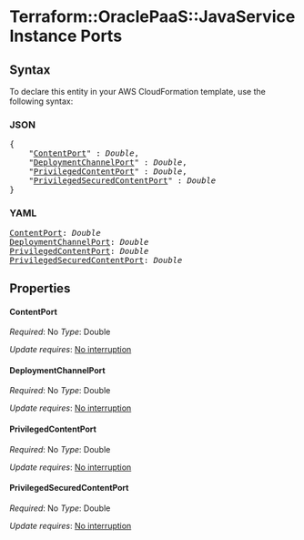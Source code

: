 # Terraform::OraclePaaS::JavaServiceInstance Ports

## Syntax

To declare this entity in your AWS CloudFormation template, use the following syntax:

### JSON

<pre>
{
    "<a href="#contentport" title="ContentPort">ContentPort</a>" : <i>Double</i>,
    "<a href="#deploymentchannelport" title="DeploymentChannelPort">DeploymentChannelPort</a>" : <i>Double</i>,
    "<a href="#privilegedcontentport" title="PrivilegedContentPort">PrivilegedContentPort</a>" : <i>Double</i>,
    "<a href="#privilegedsecuredcontentport" title="PrivilegedSecuredContentPort">PrivilegedSecuredContentPort</a>" : <i>Double</i>
}
</pre>

### YAML

<pre>
<a href="#contentport" title="ContentPort">ContentPort</a>: <i>Double</i>
<a href="#deploymentchannelport" title="DeploymentChannelPort">DeploymentChannelPort</a>: <i>Double</i>
<a href="#privilegedcontentport" title="PrivilegedContentPort">PrivilegedContentPort</a>: <i>Double</i>
<a href="#privilegedsecuredcontentport" title="PrivilegedSecuredContentPort">PrivilegedSecuredContentPort</a>: <i>Double</i>
</pre>

## Properties

#### ContentPort

_Required_: No
_Type_: Double

_Update requires_: [No interruption](https://docs.aws.amazon.com/AWSCloudFormation/latest/UserGuide/using-cfn-updating-stacks-update-behaviors.html#update-no-interrupt)

#### DeploymentChannelPort

_Required_: No
_Type_: Double

_Update requires_: [No interruption](https://docs.aws.amazon.com/AWSCloudFormation/latest/UserGuide/using-cfn-updating-stacks-update-behaviors.html#update-no-interrupt)

#### PrivilegedContentPort

_Required_: No
_Type_: Double

_Update requires_: [No interruption](https://docs.aws.amazon.com/AWSCloudFormation/latest/UserGuide/using-cfn-updating-stacks-update-behaviors.html#update-no-interrupt)

#### PrivilegedSecuredContentPort

_Required_: No
_Type_: Double

_Update requires_: [No interruption](https://docs.aws.amazon.com/AWSCloudFormation/latest/UserGuide/using-cfn-updating-stacks-update-behaviors.html#update-no-interrupt)

